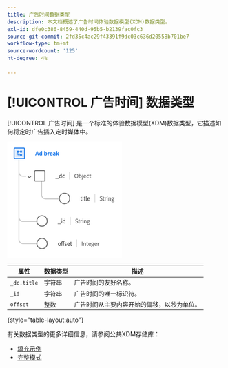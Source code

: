 ```yaml
---
title: 广告时间数据类型
description: 本文档概述了广告时间体验数据模型(XDM)数据类型。
exl-id: dfe0c386-8459-440d-95b5-b2139fac0fc3
source-git-commit: 2fd35c4ac29f43391f9dc03c636d20558b701be7
workflow-type: tm+mt
source-wordcount: '125'
ht-degree: 4%

---
```


# [!UICONTROL 广告时间] 数据类型

[!UICONTROL 广告时间] 是一个标准的体验数据模型(XDM)数据类型，它描述如何将定时广告插入定时媒体中。

![数据类型结构](../images/data-types/ad-break.png)

| 属性 | 数据类型 | 描述 |
| --- | --- | --- |
| `_dc.title` | 字符串 | 广告时间的友好名称。 |
| `_id` | 字符串 | 广告时间的唯一标识符。 |
| `offset` | 整数 | 广告时间从主要内容开始的偏移，以秒为单位。 |

{style="table-layout:auto"}

有关数据类型的更多详细信息，请参阅公共XDM存储库：

* [填充示例](https://github.com/adobe/xdm/blob/master/components/datatypes/marketing/advertising-break.example.1.json)
* [完整模式](https://github.com/adobe/xdm/blob/master/components/datatypes/marketing/advertising-break.schema.json)
